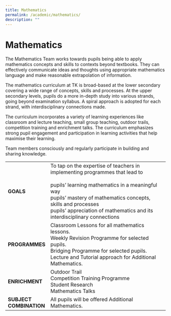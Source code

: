 ```yaml
---
title: Mathematics
permalink: /academic/mathematics/
description: ""
---
```

# Mathematics

The Mathematics Team works towards pupils being able to apply mathematics concepts and skills to contexts beyond textbooks. They can effectively communicate ideas and thoughts using appropriate mathematics language and make reasonable extrapolation of information.

The mathematics curriculum at TK is broad-based at the lower secondary covering a wide range of concepts, skills and processes. At the upper secondary levels, pupils do a more in-depth study into various strands, going beyond examination syllabus. A spiral approach is adopted for each strand, with interdisciplinary connections made.

The curriculum incorporates a variety of learning experiences like classroom and lecture teaching, small group teaching, outdoor trails, competition training and enrichment talks. The curriculum emphasizes strong pupil engagement and participation in learning activities that help maximise their learning.

Team members consciously and regularly participate in building and sharing knowledge.

|                        |                    |
|------------------------|------------------------------------------------------|
| **GOALS**        | To tap on the expertise of teachers in implementing programmes that lead to<br><br>pupils’ learning mathematics in a meaningful way<br>pupils’ mastery of mathematics concepts, skills and processes<br>pupils’ appreciation of mathematics and its interdisciplinary connections |
| **PROGRAMMES**      | Classroom Lessons for all mathematics lessons.<br>Weekly Revision Programme for selected pupils.<br>Bridging Programme for selected pupils.<br>Lecture and Tutorial approach for Additional Mathematics.                                                                          |
| **ENRICHMENT**       | Outdoor Trail<br>Competition Training Programme<br>Student Research<br>Mathematics Talks                |
| **SUBJECT**<br>**COMBINATION** | All pupils will be offered Additional Mathematics.                    |